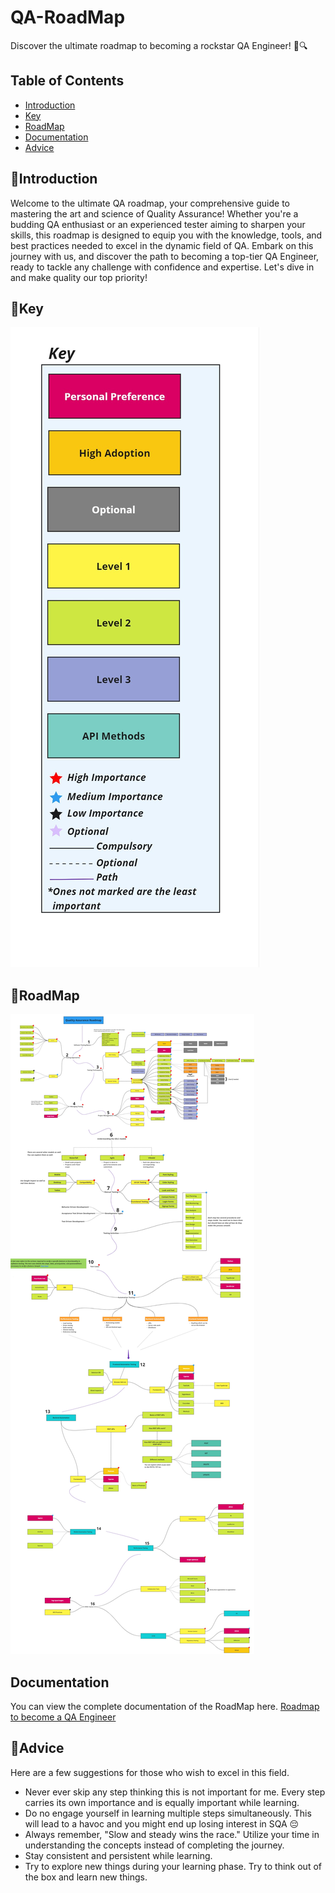 # QA-RoadMap
Discover the ultimate roadmap to becoming a rockstar QA Engineer! 🚀🔍

## Table of Contents
- [Introduction](#introduction)
- [Key](#key)
- [RoadMap](#roadmap)
- [Documentation](#documentation)
- [Advice](#advice)

## 🙌Introduction
Welcome to the ultimate QA roadmap, your comprehensive guide to mastering the art and science of Quality Assurance! Whether you're a budding QA enthusiast or an experienced tester aiming to sharpen your skills, this roadmap is designed to equip you with the knowledge, tools, and best practices needed to excel in the dynamic field of QA. Embark on this journey with us, and discover the path to becoming a top-tier QA Engineer, ready to tackle any challenge with confidence and expertise. Let's dive in and make quality our top priority!

## 🔑Key
![Key](images/Key.jpg)

## 🚡RoadMap
![RoadMap](images/Roadmap.jpg)

## Documentation
You can view the complete documentation of the RoadMap here.
[Roadmap to become a QA Engineer](https://github.com/HammadRashid1997/QA-RoadMap/blob/main/roadmap.pdf)

## 🧔Advice

Here are a few suggestions for those who wish to excel in this field.

- Never ever skip any step thinking this is not important for me. Every step carries its own importance and is equally important while learning.
- Do no engage yourself in learning multiple steps simultaneously. This will lead to a havoc and you might end up losing interest in SQA 😔
- Always remember, "Slow and steady wins the race." Utilize your time in understanding the concepts instead of completing the journey.
- Stay consistent and persistent while learning.
- Try to explore new things during your learning phase. Try to think out of the box and learn new things.
